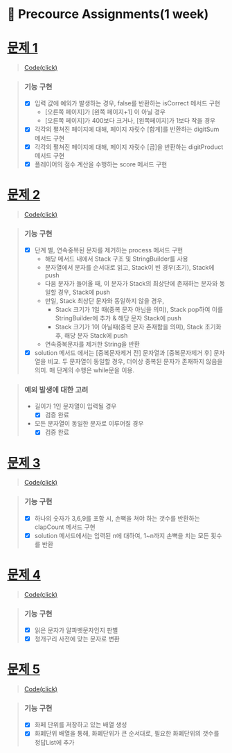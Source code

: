 📮 Precource Assignments(1 week)
===

# [문제 1](../../../../docs/PROBLEM1.md)
> [Code(click)](./Problem1.java)

> ### 기능 구현
>  - [x] 입력 값에 예외가 발생하는 경우, false를 반환하는 isCorrect 메서드 구현
>    - [오른쪽 페이지]가 [왼쪽 페이지+1] 이 아닐 경우
>    - [오른쪽 페이지]가 400보다 크거나, [왼쪽페이지]가 1보다 작을 경우
> - [x] 각각의 펼쳐진 페이지에 대해, 페이지 자릿수 [합계]를 반환하는 digitSum 메서드 구현
> - [x] 각각의 펼쳐진 페이지에 대해, 페이지 자릿수 [곱]을 반환하는 digitProduct 메서드 구현
> - [x] 플레이어의 점수 계산을 수행하는 score 메서드 구현



# [문제 2](../../../../docs/PROBLEM2.md)
>[Code(click)](./Problem2.java)

> ### 기능 구현 
> - [x] 단계 별, 연속중복된 문자를 제거하는 process 메서드 구현
>   - 해당 메서드 내에서 Stack 구조 및 StringBuilder를 사용
>   - 문자열에서 문자를 순서대로 읽고, Stack이 빈 경우(초기), Stack에 push
>   - 다음 문자가 들어올 때, 이 문자가 Stack의 최상단에 존재하는 문자와 동일할 경우, Stack에 push
>   - 만일, Stack 최상단 문자와 동일하지 않을 경우, 
>     - Stack 크기가 1일 때(중복 문자 아님을 의미), Stack pop하여 이를 StringBuilder에 추가 & 해당 문자 Stack에 push
>     - Stack 크기가 1이 아닐때(중복 문자 존재함을 의미), Stack 초기화 후, 해당 문자 Stack에 push 
>   - 연속중복문자를 제거한 String을 반환
> - [x] solution 메서드 에서는 [중복문자제거 전] 문자열과 [중복문자제거 후] 문자열을 비교. 두 문자열이 동일할 경우, 더이상 중복된 문자가 존재하지 않음을 의미. 매 단계의 수행은 while문을 이용.

> ### 예외 발생에 대한 고려
> - 길이가 1인 문자열이 입력될 경우
>   - [x] 검증 완료
> - 모든 문자열이 동일한 문자로 이루어질 경우
>   - [x] 검증 완료 


# [문제 3](../../../../docs/PROBLEM3.md)
>[Code(click)](./Problem3.java)

> ### 기능 구현
> - [x] 하나의 숫자가 3,6,9를 포함 시, 손뼉을 쳐야 하는 갯수를 반환하는 clapCount 메서드 구현
> - [x] solution 메서드에서는 입력된 n에 대하여, 1~n까지 손뼉을 치는 모든 횟수를 반환


# [문제 4](../../../../docs/PROBLEM4.md)
>[Code(click)](./Problem4.java)

> ### 기능 구현
>  - [x] 읽은 문자가 알파벳문자인지 판별
>  - [x] 청개구리 사전에 맞는 문자로 변환


# [문제 5](../../../../docs/PROBLEM5.md)
>[Code(click)](./Problem5.java)

> ### 기능 구현
>  - [x] 화페 단위를 저장하고 있는 배열 생성
>  - [x] 화폐단위 배열을 통해, 화폐단위가 큰 순서대로, 필요한 화폐단위의 갯수를 정답List에 추가